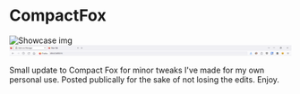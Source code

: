 # CompactFox

![Showcase img]((https://raw.githubusercontent.com/KaptainCnuckz/CompactFox/main/Images/compact%20fox%20update%20preview%20DARK.png))
![Showcase img](https://raw.githubusercontent.com/KaptainCnuckz/CompactFox/main/Images/compact%20fox%20update%20preview%20LIGHT.png)

Small update to Compact Fox for minor tweaks I've made for my own personal use. Posted publically for the sake of not losing the edits. Enjoy.

